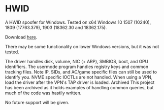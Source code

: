 # HWID
A HWID spoofer for Windows. Tested on x64 Windows 10 1507 (10240), 1809 (17763.379), 1903 (18362.30 and 18362.175).

Download [here](https://discord.gg/8fZ8AXnKUj).


There may be some functionality on lower Windows versions, but it was not tested.

The driver handles disk, volume, NIC (+ ARP), SMBIOS, boot, and GPU identifiers. 
The usermode program handles registry keys and common tracking files.
Note
IP, SIDs, and AC/game specific files can still be used to identify you.
NVME specific IOCTLs are not handled.
When using a VPN, load the driver after the VPN's TAP driver is loaded.
Archived
This project has been archived as it holds examples of handling common queries, but much of the code was hastily written.

No future support will be given.

